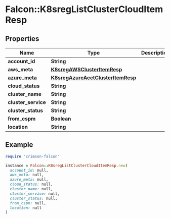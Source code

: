 # Falcon::K8sregListClusterCloudItemResp

## Properties

| Name | Type | Description | Notes |
| ---- | ---- | ----------- | ----- |
| **account_id** | **String** |  |  |
| **aws_meta** | [**K8sregAWSClusterItemResp**](K8sregAWSClusterItemResp.md) |  | [optional] |
| **azure_meta** | [**K8sregAzureAcctClusterItemResp**](K8sregAzureAcctClusterItemResp.md) |  | [optional] |
| **cloud_status** | **String** |  |  |
| **cluster_name** | **String** |  | [optional] |
| **cluster_service** | **String** |  |  |
| **cluster_status** | **String** |  | [optional] |
| **from_cspm** | **Boolean** |  | [optional] |
| **location** | **String** |  | [optional] |

## Example

```ruby
require 'crimson-falcon'

instance = Falcon::K8sregListClusterCloudItemResp.new(
  account_id: null,
  aws_meta: null,
  azure_meta: null,
  cloud_status: null,
  cluster_name: null,
  cluster_service: null,
  cluster_status: null,
  from_cspm: null,
  location: null
)
```

